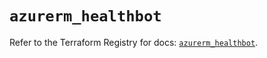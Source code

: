 # `azurerm_healthbot`

Refer to the Terraform Registry for docs: [`azurerm_healthbot`](https://registry.terraform.io/providers/hashicorp/azurerm/3.113.0/docs/resources/healthbot).
